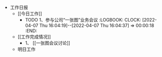 - 工作日报
	- [[今日工作]]
		- TODO 1、参与公司“一张图”业务会议
		  :LOGBOOK:
		  CLOCK: [2022-04-07 Thu 16:04:19]--[2022-04-07 Thu 16:04:37] =>  00:00:18
		  :END:
	- [[工作完成情况]]
		- 1、 [[一张图会议讨论]]
	- 明日工作